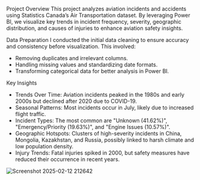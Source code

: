 Project Overview
This project analyzes aviation incidents and accidents using Statistics Canada’s Air Transportation dataset. By leveraging Power BI, we visualize key trends in incident frequency, severity, geographic distribution, and causes of injuries to enhance aviation safety insights.

Data Preparation
I conducted the initial data cleaning to ensure accuracy and consistency before visualization. This involved:
- Removing duplicates and irrelevant columns.
- Handling missing values and standardizing date formats.
- Transforming categorical data for better analysis in Power BI.

 Key Insights
- Trends Over Time: Aviation incidents peaked in the 1980s and early 2000s but declined after 2020 due to COVID-19.
- Seasonal Patterns: Most incidents occur in July, likely due to increased flight traffic.
- Incident Types: The most common are "Unknown (41.62%)", "Emergency/Priority (19.63%)", and "Engine Issues (10.57%)".
- Geographic Hotspots: Clusters of high-severity incidents in China, Mongolia, Kazakhstan, and Russia, possibly linked to harsh climate and low population density.
- Injury Trends: Fatal injuries spiked in 2000, but safety measures have reduced their occurrence in recent years.

![Screenshot 2025-02-12 212642](https://github.com/user-attachments/assets/6880d7c4-3804-4ae7-a7eb-1f0bff769d0d)

